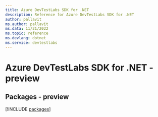 ```yaml
---
title: Azure DevTestLabs SDK for .NET
description: Reference for Azure DevTestLabs SDK for .NET
author: pallavit
ms.author: pallavit
ms.data: 11/21/2022
ms.topic: reference
ms.devlang: dotnet
ms.service: devtestlabs
---
```

# Azure DevTestLabs SDK for .NET - preview
## Packages - preview
[!INCLUDE [packages](devtestlabs-index.md)]